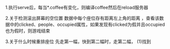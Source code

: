 1.执行serve后，每当*.coffee有变化，则编译coffee然后在reload服务器

2.关于检测滚出屏幕的空位置
	数据中每个座位存有距离左上角的距离
	，查看该数据中的clicked、people、occupied属性，如果发现有clicked为假并且occupied也为假时，则游戏结束

3.关于什么时候重排座位
     先走第一幅，快到第二幅时，走第二幅，
     (1)找到
	